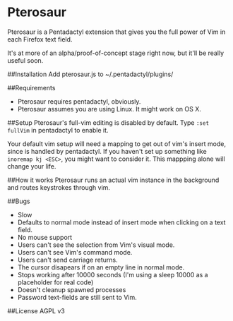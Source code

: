 Pterosaur
=========

Pterosaur is a Pentadactyl extension that gives you the full power of Vim in each Firefox text field.

It's at more of an alpha/proof-of-concept stage right now, but it'll be really useful soon.

##Installation
Add pterosaur.js to ~/.pentadactyl/plugins/

##Requirements
- Pterosaur requires pentadactyl, obviously.
- Pterosaur assumes you are using Linux. It might work on OS X.

##Setup
Pterosaur's full-vim editing is disabled by default. Type `:set fullVim` in pentadactyl to enable it.

Your default vim setup will need a mapping to get out of vim's insert mode, since <ESC> is handled by pentadactyl.
If you haven't set up something like `inoremap kj <ESC>`, you might want to consider it. This mappping alone will change your life.

##How it works
Pterosaur runs an actual vim instance in the background and routes keystrokes through vim.

##Bugs
- Slow
- Defaults to normal mode instead of insert mode when clicking on a text field.
- No mouse support
- Users can't see the selection from Vim's visual mode.
- Users can't see Vim's command mode.
- Users can't send carriage returns.
- The cursor disapears if on an empty line in normal mode.
- Stops working after 10000 seconds (I'm using a sleep 10000 as a placeholder for real code)
- Doesn't cleanup spawned processes
- Password text-fields are still sent to Vim.

##License
AGPL v3
